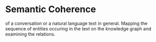 # Semantic Coherence

of a conversation or a natural language text in general. Mapping the sequence of entities occuring in the text on the knowledge graph and examining the relations.